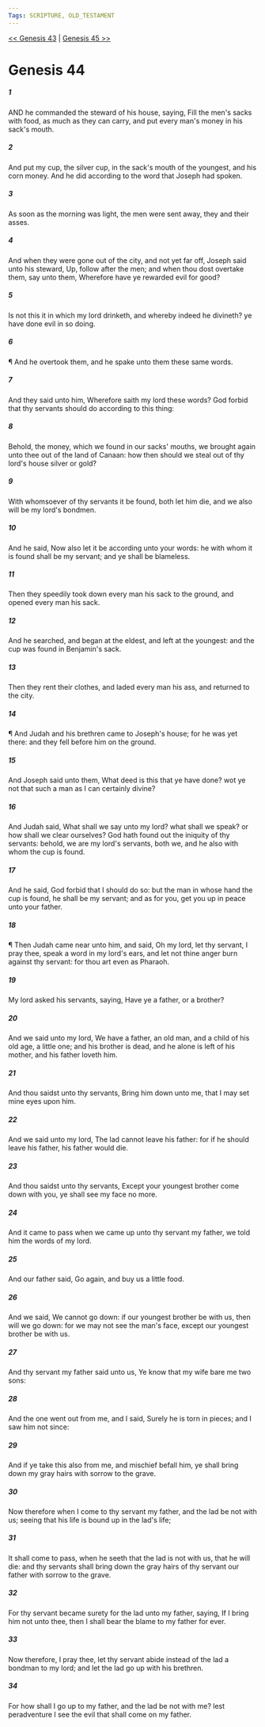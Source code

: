 ```yaml
---
Tags: SCRIPTURE, OLD_TESTAMENT
---
```


[<< Genesis 43](OLD_TESTAMENT/01_Genesis/Genesis_43.md) | [Genesis 45 >>](OLD_TESTAMENT/01_Genesis/Genesis_45.md)

# Genesis 44

##### 1

AND he commanded the steward of his house, saying, Fill the men's sacks with food, as much as they can carry, and put every man's money in his sack's mouth.

##### 2

And put my cup, the silver cup, in the sack's mouth of the youngest, and his corn money. And he did according to the word that Joseph had spoken.

##### 3

As soon as the morning was light, the men were sent away, they and their asses.

##### 4

And when they were gone out of the city, and not yet far off, Joseph said unto his steward, Up, follow after the men; and when thou dost overtake them, say unto them, Wherefore have ye rewarded evil for good?

##### 5

Is not this it in which my lord drinketh, and whereby indeed he divineth? ye have done evil in so doing.

##### 6

¶ And he overtook them, and he spake unto them these same words.

##### 7

And they said unto him, Wherefore saith my lord these words? God forbid that thy servants should do according to this thing:

##### 8

Behold, the money, which we found in our sacks' mouths, we brought again unto thee out of the land of Canaan: how then should we steal out of thy lord's house silver or gold?

##### 9

With whomsoever of thy servants it be found, both let him die, and we also will be my lord's bondmen.

##### 10

And he said, Now also let it be according unto your words: he with whom it is found shall be my servant; and ye shall be blameless.

##### 11

Then they speedily took down every man his sack to the ground, and opened every man his sack.

##### 12

And he searched, and began at the eldest, and left at the youngest: and the cup was found in Benjamin's sack.

##### 13

Then they rent their clothes, and laded every man his ass, and returned to the city.

##### 14

¶ And Judah and his brethren came to Joseph's house; for he was yet there: and they fell before him on the ground.

##### 15

And Joseph said unto them, What deed is this that ye have done? wot ye not that such a man as I can certainly divine?

##### 16

And Judah said, What shall we say unto my lord? what shall we speak? or how shall we clear ourselves? God hath found out the iniquity of thy servants: behold, we are my lord's servants, both we, and he also with whom the cup is found.

##### 17

And he said, God forbid that I should do so: but the man in whose hand the cup is found, he shall be my servant; and as for you, get you up in peace unto your father.

##### 18

¶ Then Judah came near unto him, and said, Oh my lord, let thy servant, I pray thee, speak a word in my lord's ears, and let not thine anger burn against thy servant: for thou art even as Pharaoh.

##### 19

My lord asked his servants, saying, Have ye a father, or a brother?

##### 20

And we said unto my lord, We have a father, an old man, and a child of his old age, a little one; and his brother is dead, and he alone is left of his mother, and his father loveth him.

##### 21

And thou saidst unto thy servants, Bring him down unto me, that I may set mine eyes upon him.

##### 22

And we said unto my lord, The lad cannot leave his father: for if he should leave his father, his father would die.

##### 23

And thou saidst unto thy servants, Except your youngest brother come down with you, ye shall see my face no more.

##### 24

And it came to pass when we came up unto thy servant my father, we told him the words of my lord.

##### 25

And our father said, Go again, and buy us a little food.

##### 26

And we said, We cannot go down: if our youngest brother be with us, then will we go down: for we may not see the man's face, except our youngest brother be with us.

##### 27

And thy servant my father said unto us, Ye know that my wife bare me two sons:

##### 28

And the one went out from me, and I said, Surely he is torn in pieces; and I saw him not since:

##### 29

And if ye take this also from me, and mischief befall him, ye shall bring down my gray hairs with sorrow to the grave.

##### 30

Now therefore when I come to thy servant my father, and the lad be not with us; seeing that his life is bound up in the lad's life;

##### 31

It shall come to pass, when he seeth that the lad is not with us, that he will die: and thy servants shall bring down the gray hairs of thy servant our father with sorrow to the grave.

##### 32

For thy servant became surety for the lad unto my father, saying, If I bring him not unto thee, then I shall bear the blame to my father for ever.

##### 33

Now therefore, I pray thee, let thy servant abide instead of the lad a bondman to my lord; and let the lad go up with his brethren.

##### 34

For how shall I go up to my father, and the lad be not with me? lest peradventure I see the evil that shall come on my father.
